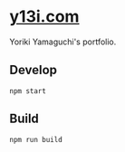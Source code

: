 # [y13i.com](https://y13i.com)

Yoriki Yamaguchi's portfolio.

## Develop

```
npm start
```

## Build

```
npm run build
```
